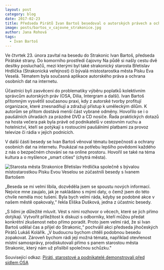 ```yaml
---
layout: post
category: blog
date: 2017-02-23
title: Předseda Pirátů Ivan Bartoš besedoval o autorských právech a ochraně osobních dat. Přišel i strakonický starosta.
image: posts/bartos_v_cajovne_strakonice.jpg
author: Jana Rohová
tags:
  - Ivan Bartoš
---
```


Ve čtvrtek 23. února zavítal na besedu do Strakonic Ivan Bartoš, předseda Pirátské strany. Do komorního prostředí čajovny Na půdě si našly cestu dvě desítky posluchačů, mezi kterými byl také strakonický starosta Břetislav Hrdlička (Strakonická veřejnost) či bývalá místostarostka města Písku Eva Veselá. Tématem byla současná aplikace autorského práva a ochrana osobních dat na internetu.

Účastníci byli zasvěceni do problematiky výběru poplatků kolektivním správcům autorských práv (OSA, Dilia, Intergram a další). Ivan Bartoš přítomným vysvětlil současnou praxi, kdy z autorské tvorby profitují organizace, které znesnadňují a zdražují přístup k uměleckým dílům. K autorům se přitom dostává menší část vybrané odměny. Hovořilo se i o paušálních úhradách za prázdné DVD a CD nosiče. Řada praktických dotazů na hosta večera pak byla právě od podnikatelů v cestovním ruchu a hotelnictví, kteří se potýkají s rostoucími paušálními platbami za provoz televize či rádia v jejich podnicích. 

V další části besedy se Ivan Bartoš věnoval tématu bezpečnosti a ochrany osobních dat na internetu. Poukázal na potřebu lepšího povědomí každého z nás o bezpečném chování se na online prostoru. Hovořil se také na téma kultura a o myšlence „smart cities“ (chytrá města).

![Starosta města Strakonice Břetislav Hrdlička společně s bývalou místostarostkou Písku Evou Veselou se zúčastnili besedy s Ivanem Bartošem](posts/starosta_strakonice.jpg)

„Beseda se mi velmi líbila, dozvěděla jsem se spoustu nových informací. Nejvíce mne zaujalo, jak je nakládáno s mými daty, o čemž jsem do této chvíle neměla moc tušení. Byla bych velmi ráda, kdyby se podobné akce v našem městě opakovaly,“ řekla Eliška Dušková, jedna z účastnic besedy.

„S lidmi je důležité mluvit. Vést s nimi rozhovor o věcech, které se jich přímo dotýkají. Vytvořit příležitost k diskuzi s odborníky, kteří můžou předat konkrétní zkušenost nebo přímo poradit. Proto jsem velmi rád, že si Ivan Bartoš udělal čas a přijel do Strakonic,“ pochválil akci předseda jihočeských Pirátů Lukáš Kolářík. „V budoucnu bychom chtěli podobnou besedu zopakovat. Zároveň bychom rádi její možná témata, například otevřenost místní samosprávy, prodiskutovali přímo s panem starostou města Strakonic, který nám už přislíbil společnou schůzku."

Související odkaz: [Piráti, starostové a podnikatelé demonstrovali před sídlem OSA](https://www.pirati.cz/tiskove-zpravy/pirati_starostove_a_podnikatele_demonstrovali_pred_sidlem_osa_proti_vypalnemu?s[]=poplatky&s[]=osa)
